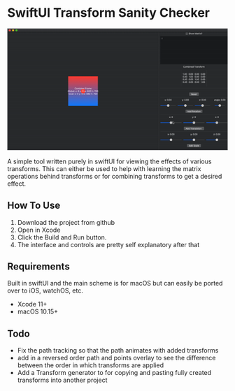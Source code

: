 #  SwiftUI Transform Sanity Checker

![Transform Viewer](/TransformSanityChecker.gif)

A simple tool written purely in swiftUI for viewing the effects of various transforms. This can either be used to help with learning the matrix operations behind transforms or for combining transforms to get a desired effect. 


## How To Use 

1. Download the project from github
2. Open in Xcode 
3. Click the Build and Run button.
4. The interface and controls are pretty self explanatory after that 

## Requirements

Built in swiftUI and the main scheme is for macOS but can easily be ported over to iOS, watchOS, etc.

* Xcode 11+ 
* macOS 10.15+


## Todo 

* Fix the path tracking so that the path animates with added transforms
* add in a reversed order path and points overlay to see the difference between the order in which transforms are applied 
* Add a Transform generator to for copying and pasting fully created transforms into another project
